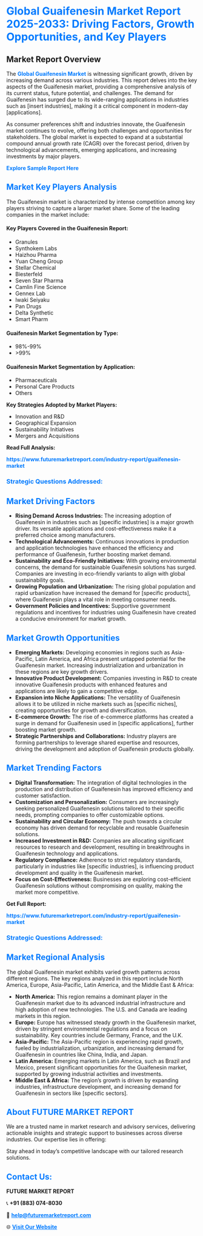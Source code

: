 <h1 style="color: #007BFF;">Global Guaifenesin Market Report 2025-2033: Driving Factors, Growth Opportunities, and Key Players</h1>

<section id="overview">
<h2>Market Report Overview</h2>
<p>The <a href="https://www.futuremarketreport.com/industry-report/guaifenesin-market" style="color: #007BFF; text-decoration: none;"><strong>Global Guaifenesin Market</strong></a> is witnessing significant growth, driven by increasing demand across various industries. This report delves into the key aspects of the Guaifenesin market, providing a comprehensive analysis of its current status, future potential, and challenges. The demand for Guaifenesin has surged due to its wide-ranging applications in industries such as [insert industries], making it a critical component in modern-day [applications].</p>
<p>As consumer preferences shift and industries innovate, the Guaifenesin market continues to evolve, offering both challenges and opportunities for stakeholders. The global market is expected to expand at a substantial compound annual growth rate (CAGR) over the forecast period, driven by technological advancements, emerging applications, and increasing investments by major players.</p>
</section>

<section id="overview">
<p><a href="https://www.futuremarketreport.com/request-sample/reportId=86872" style="color: #007BFF; text-decoration: none;"><strong>Explore Sample Report Here</strong></a></p>
</section>

<section id="key-players">
<h2 style="color: #007BFF;">Market Key Players Analysis</h2>
<p>The Guaifenesin market is characterized by intense competition among key players striving to capture a larger market share. Some of the leading companies in the market include:</p>
<h4>Key Players Covered in the Guaifenesin Report:</h4>
<ul><li>Granules</li><li>Synthokem Labs</li><li>Haizhou Pharma</li><li>Yuan Cheng Group</li><li>Stellar Chemical</li><li>Biesterfeld</li><li>Seven Star Pharma</li><li>Camlin Fine Science</li><li>Gennex Lab</li><li>Iwaki Seiyaku</li><li>Pan Drugs</li><li>Delta Synthetic</li><li>Smart Pharm</li></ul>
<h4>Guaifenesin Market Segmentation by Type:</h4>
<ul><li>98%-99%</li><li>&gt;99%</li></ul>

<h4>Guaifenesin Market Segmentation by Application:</h4>
<ul><li>Pharmaceuticals</li><li>Personal Care Products</li><li>Others</li></ul>
<p><strong>Key Strategies Adopted by Market Players:</strong></p>
<ul>
<li>Innovation and R&D</li>
<li>Geographical Expansion</li>
<li>Sustainability Initiatives</li>
<li>Mergers and Acquisitions</li>
</ul>
</section>

<section>
<p><strong>Read Full Analysis: </strong></p><a href="https://www.futuremarketreport.com/industry-report/guaifenesin-market" style="color: #007BFF; text-decoration: none;"><strong>https://www.futuremarketreport.com/industry-report/guaifenesin-market</strong></a>
<h3 style="color: #007BFF;">Strategic Questions Addressed:</h3>
</section>

<section id="driving-factors">
<h2 style="color: #007BFF;">Market Driving Factors</h2>
<ul>
<li><strong>Rising Demand Across Industries:</strong> The increasing adoption of Guaifenesin in industries such as [specific industries] is a major growth driver. Its versatile applications and cost-effectiveness make it a preferred choice among manufacturers.</li>
<li><strong>Technological Advancements:</strong> Continuous innovations in production and application technologies have enhanced the efficiency and performance of Guaifenesin, further boosting market demand.</li>
<li><strong>Sustainability and Eco-Friendly Initiatives:</strong> With growing environmental concerns, the demand for sustainable Guaifenesin solutions has surged. Companies are investing in eco-friendly variants to align with global sustainability goals.</li>
<li><strong>Growing Population and Urbanization:</strong> The rising global population and rapid urbanization have increased the demand for [specific products], where Guaifenesin plays a vital role in meeting consumer needs.</li>
<li><strong>Government Policies and Incentives:</strong> Supportive government regulations and incentives for industries using Guaifenesin have created a conducive environment for market growth.</li>
</ul>
</section>

<section id="growth-opportunities">
<h2 style="color: #007BFF;">Market Growth Opportunities</h2>
<ul>
<li><strong>Emerging Markets:</strong> Developing economies in regions such as Asia-Pacific, Latin America, and Africa present untapped potential for the Guaifenesin market. Increasing industrialization and urbanization in these regions are key growth drivers.</li>
<li><strong>Innovative Product Development:</strong> Companies investing in R&D to create innovative Guaifenesin products with enhanced features and applications are likely to gain a competitive edge.</li>
<li><strong>Expansion into Niche Applications:</strong> The versatility of Guaifenesin allows it to be utilized in niche markets such as [specific niches], creating opportunities for growth and diversification.</li>
<li><strong>E-commerce Growth:</strong> The rise of e-commerce platforms has created a surge in demand for Guaifenesin used in [specific applications], further boosting market growth.</li>
<li><strong>Strategic Partnerships and Collaborations:</strong> Industry players are forming partnerships to leverage shared expertise and resources, driving the development and adoption of Guaifenesin products globally.</li>
</ul>
</section>

<section id="trending-factors">
<h2 style="color: #007BFF;">Market Trending Factors</h2>
<ul>
<li><strong>Digital Transformation:</strong> The integration of digital technologies in the production and distribution of Guaifenesin has improved efficiency and customer satisfaction.</li>
<li><strong>Customization and Personalization:</strong> Consumers are increasingly seeking personalized Guaifenesin solutions tailored to their specific needs, prompting companies to offer customizable options.</li>
<li><strong>Sustainability and Circular Economy:</strong> The push towards a circular economy has driven demand for recyclable and reusable Guaifenesin solutions.</li>
<li><strong>Increased Investment in R&D:</strong> Companies are allocating significant resources to research and development, resulting in breakthroughs in Guaifenesin technology and applications.</li>
<li><strong>Regulatory Compliance:</strong> Adherence to strict regulatory standards, particularly in industries like [specific industries], is influencing product development and quality in the Guaifenesin market.</li>
<li><strong>Focus on Cost-Effectiveness:</strong> Businesses are exploring cost-efficient Guaifenesin solutions without compromising on quality, making the market more competitive.</li>
</ul>
</section>

<section>
<p><strong>Get Full Report: </strong></p><a href="https://www.futuremarketreport.com/industry-report/guaifenesin-market" style="color: #007BFF; text-decoration: none;"><strong>https://www.futuremarketreport.com/industry-report/guaifenesin-market</strong></a>
<h3 style="color: #007BFF;">Strategic Questions Addressed:</h3>
</section>


<section id="regional-analysis">
<h2 style="color: #007BFF;">Market Regional Analysis</h2>
<p>The global Guaifenesin market exhibits varied growth patterns across different regions. The key regions analyzed in this report include North America, Europe, Asia-Pacific, Latin America, and the Middle East & Africa:</p>
<ul>
<li><strong>North America:</strong> This region remains a dominant player in the Guaifenesin market due to its advanced industrial infrastructure and high adoption of new technologies. The U.S. and Canada are leading markets in this region.</li>
<li><strong>Europe:</strong> Europe has witnessed steady growth in the Guaifenesin market, driven by stringent environmental regulations and a focus on sustainability. Key countries include Germany, France, and the U.K.</li>
<li><strong>Asia-Pacific:</strong> The Asia-Pacific region is experiencing rapid growth, fueled by industrialization, urbanization, and increasing demand for Guaifenesin in countries like China, India, and Japan.</li>
<li><strong>Latin America:</strong> Emerging markets in Latin America, such as Brazil and Mexico, present significant opportunities for the Guaifenesin market, supported by growing industrial activities and investments.</li>
<li><strong>Middle East & Africa:</strong> The region’s growth is driven by expanding industries, infrastructure development, and increasing demand for Guaifenesin in sectors like [specific sectors].</li>
</ul>
</section>

<footer>
<h2 style="color: #007BFF;">About FUTURE MARKET REPORT</h2>
<p>We are a trusted name in market research and advisory services, delivering actionable insights and strategic support to businesses across diverse industries. Our expertise lies in offering:</p>

<p>Stay ahead in today’s competitive landscape with our tailored research solutions.</p>

<h2 style="color: #007BFF;">Contact Us:</h2>
<p><strong>FUTURE MARKET REPORT</strong></p>
<p>📞 <strong>+91 (883) 074-8030</strong></p>
<p>📧 <strong><a href="mailto:help@futuremarketreport.com" style="color: #007BFF;">help@futuremarketreport.com</a></strong></p>
<p>🌐 <strong><a href="https://www.futuremarketreport.com/" style="color: #007BFF;">Visit Our Website</a></strong></p>
</footer>
